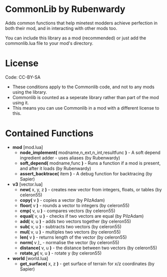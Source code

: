 CommonLib by Rubenwardy
=======================

Adds common functions that help minetest modders achieve perfection in both their mod, and in interacting with other mods too.

You can include this library as a mod (recommended) or just add the commonlib.lua file to your mod's directory.
			
License
=======

Code: CC-BY-SA

* These conditions apply to the Commonlib code, and not to any mods using the library.
* Commonlib is counted as a seperate library rather than part of the mod using it.
* This means you can use Commonlib in a mod with a different license to this.

Contained Functions
===================
* __mod__ [mod.lua]
	* __node_implement(__ modname,n_ext,n_int,resultfunc __)__ - A soft depend ingredient adder - uses aliases (by Rubenwardy)
	* __soft_depend(__ modname,func __)__ - Runs a function if a mod is present, and after it loads (by Rubenwardy)
	* __assert_backtrace(__ item __)__ - A debug function for backtracing (by Sapier)
* __v3__ [vector.lua]
	* __new(__ x, y, z __)__ - creates new vector from integers, floats, or tables (by celeron55)
	* __copy(__ v __)__ - copies a vector (by PilzAdam)
	* __floor(__ v __)__ - rounds a vector to integers (by celeron55)
	* __cmp(__ v, u __)__ - compares vectors (by celeron55)
	* __equal(__ v, u __)__ - checks if two vectors are equal (by PilzAdam)
	* __add(__ v, u __)__ - adds two vectors together (by celeron55)
	* __sub(__ v, u __)__ - subtracts two vectors (by celeron55)
	* __mul(__ v, u __)__ - multiples two vectors (by celeron55)
	* __len(__ v __)__ - returns length of the vector (by celeron55)
	* __norm(__ v _)__ - normalise the vector (by celeron55)
	* __distance(__ v, u __)__ - the distance between two vectors (by celeron55)
	* __rotate_y(__ v, u __)__ - rotate y (by celeron55)
* __world__  [world.lua]
	* __get_surface(__ x, z __)__ - get surface of terrain for x/z coordinates (by Sapier)
